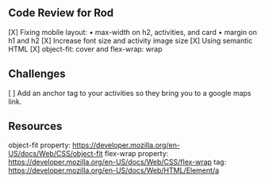 Code Review for Rod
--------------------
[X] Fixing mobile layout:
    • max-width on h2, activities, and card
    • margin on h1 and h2
[X] Increase font size and activity image size
[X] Using semantic HTML
[X] object-fit: cover and flex-wrap: wrap

Challenges
--------------------
[ ] Add an anchor tag to your activities so they bring you to a google maps link.

Resources
--------------------
object-fit property: https://developer.mozilla.org/en-US/docs/Web/CSS/object-fit
flex-wrap property: https://developer.mozilla.org/en-US/docs/Web/CSS/flex-wrap
<a> tag: https://developer.mozilla.org/en-US/docs/Web/HTML/Element/a